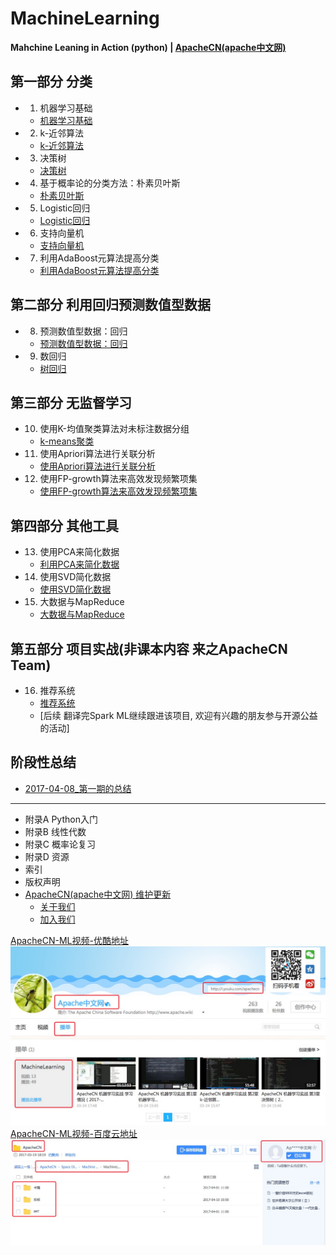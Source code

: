 # MachineLearning

**Mahchine Leaning in Action (python) | [ApacheCN(apache中文网)](http://www.apache.wiki)**

## 第一部分  分类

* 1) 机器学习基础
    * [机器学习基础](./docs/1.机器学习基础.md)
* 2) k-近邻算法
    * [k-近邻算法](./docs/2.k-近邻算法.md)
* 3) 决策树
    * [决策树](./docs/3.决策树.md)
* 4) 基于概率论的分类方法：朴素贝叶斯
    * [朴素贝叶斯](./docs/4.朴素贝叶斯.md)
* 5) Logistic回归
    * [Logistic回归](./docs/5.Logistic回归.md)
* 6) 支持向量机
    * [支持向量机](./docs/6.支持向量机.md)
* 7) 利用AdaBoost元算法提高分类
    * [利用AdaBoost元算法提高分类](./docs/7.利用AdaBoost元算法提高分类.md)

## 第二部分  利用回归预测数值型数据

* 8) 预测数值型数据：回归
    * [预测数值型数据：回归](./docs/8.预测数值型数据：回归.md)
* 9) 数回归
    * [树回归](./docs/9.树回归.md)

## 第三部分  无监督学习

* 10) 使用K-均值聚类算法对未标注数据分组
   * [k-means聚类](./docs/10.k-means聚类.md)
* 11) 使用Apriori算法进行关联分析
   * [使用Apriori算法进行关联分析](./docs/11.使用Apriori算法进行关联分析.md)
* 12) 使用FP-growth算法来高效发现频繁项集
   * [使用FP-growth算法来高效发现频繁项集](./docs/12.使用FP-growth算法来高效发现频繁项集.md )

## 第四部分  其他工具

* 13) 使用PCA来简化数据
    * [利用PCA来简化数据](./docs/13.利用PCA来简化数据.md)
* 14) 使用SVD简化数据
    * [使用SVD简化数据](./docs/14.使用SVD简化数据.md)
* 15) 大数据与MapReduce
    * [大数据与MapReduce](./docs/15.大数据与MapReduce.md)

## 第五部分  项目实战(非课本内容 来之ApacheCN Team)

* 16) 推荐系统
    * [推荐系统](/docs/16.推荐系统.md)
    * [后续 翻译完Spark ML继续跟进该项目, 欢迎有兴趣的朋友参与开源公益的活动]

## 阶段性总结

* [2017-04-08_第一期的总结](/report/2017-04-08_第一期的总结.md)

* * *

* 附录A Python入门
* 附录B 线性代数
* 附录C 概率论复习
* 附录D 资源
* 索引
* 版权声明
* [ApacheCN(apache中文网) 维护更新](http://www.apache.wiki)
    * [关于我们](http://www.apache.wiki/pages/viewpage.action?pageId=2887240)
    * [加入我们](http://www.apache.wiki/pages/viewpage.action?pageId=2887239)

[ApacheCN-ML视频-优酷地址](http://i.youku.com/apachecn)
![](/images/MainPage/apachecn_youku.png)
[ApacheCN-ML视频-百度云地址](https://pan.baidu.com/s/1eS44hCu)
![](/images/MainPage/apachecn_baiduyun.png)

